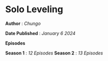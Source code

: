# Solo Leveling
**Author** 
   : *Chungo*
   
**Date Published**
      : *January 6 2024*
      
**Episodes**

  **Season 1** 
      : *12 Episodes*
 **Season 2**
      : *13 Episodes*
     

